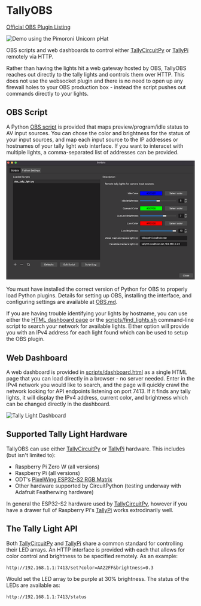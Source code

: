 # TallyOBS

[Official OBS Plugin Listing](https://obsproject.com/forum/resources/tallypi-push-scene-changes-to-wifi-enabled-tally-lights.1082/)

![Demo using the Pimoroni Unicorn pHat](./docs/images/unicorn_hat_demo.gif)

OBS scripts and web dashboards to control either
[TallyCircuitPy](https://github.com/deckerego/tally_circuitpy)
or [TallyPi](https://github.com/deckerego/tally_pi)
remotely via HTTP.

Rather than having the lights hit a web gateway hosted by OBS, TallyOBS reaches
out directly to the tally lights and controls them over HTTP. This does not use
the websocket plugin and there is no need to open up any firewall holes to your
OBS production box - instead the script pushes out commands directly to your lights.


## OBS Script

A Python [OBS script](./scripts/obs_tally_light.py) is provided that maps
preview/program/idle status to AV input sources. You can chose the color
and brightness for the status of your input sources, and map each input source
to the IP addresses or hostnames of your tally light web interface. If you want
to interacet with multiple lights, a comma-separated list of addresses
can be provided.

![OBS Plugin Settings](./docs/images/obs_settings.png)

You must have installed the correct version of Python for OBS to properly load
Python plugins. Details for setting up OBS, installing the interface,
and configuring settings are available at [OBS.md](./docs/OBS.md).

If you are having trouble identifying your lights by hostname, you can use either
the [HTML dashboard page](./scripts/dashboard.html) or the
[scripts/find_lights.sh](./scripts/find_lights.sh) command-line script to search
your network for available lights. Either option will provide you with an IPv4
address for each light found which can be used to setup the OBS plugin.


## Web Dashboard

A web dashboard is provided in [scripts/dashboard.html](./scripts/dashboard.html)
as a single HTML page that you can load directly in a browser - no server needed.
Enter in the IPv4 network you would like to search, and the page will quickly
crawl the network looking for API endpoints listening on port 7413. If it finds
any tally lights, it will display the IPv4 address, current color, and brightness
which can be changed directly in the dashboard.

![Tally Light Dashboard](./docs/images/dashboard.png)


## Supported Tally Light Hardware

TallyOBS can use either [TallyCircuitPy](https://github.com/deckerego/tally_circuitpy)
or [TallyPi](https://github.com/deckerego/tally_pi) hardware. This includes
(but isn't limited to):

- Raspberry Pi Zero W (all versions)
- Raspberry Pi (all versions)
- ODT's [PixelWing ESP32-S2 RGB Matrix](https://www.tindie.com/products/oakdevtech/pixelwing-esp32-s2-rgb-matrix/)
- Other hardware supported by CircuitPython (testing underway with Adafruit Featherwing hardware)

In general the ESP32-S2 hardware used by [TallyCircuitPy](https://github.com/deckerego/tally_circuitpy),
however if you have a drawer full of Raspberry Pi's [TallyPi](https://github.com/deckerego/tally_pi)
works extrodinarily well.


## The Tally Light API

Both [TallyCircuitPy](https://github.com/deckerego/tally_circuitpy)
and [TallyPi](https://github.com/deckerego/tally_pi)
share a common standard for controlling their LED arrays. An HTTP interface is
provided with each that allows for color control and brightness
to be specified remotely. As an example:

    http://192.168.1.1:7413/set?color=AA22FF&brightness=0.3

Would set the LED array to be purple at 30% brightness.
The status of the LEDs are available as:

    http://192.168.1.1:7413/status
